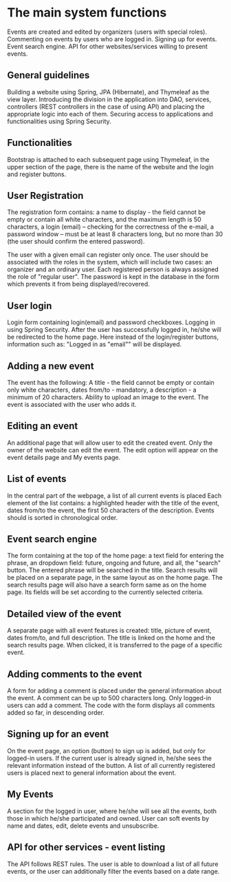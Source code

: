 # The main system functions

Events are created and edited by organizers (users with special roles).
Commenting on events by users who are logged in.
Signing up for events.
Event search engine.
API for other websites/services willing to present events.

## General guidelines

Building a website using Spring, JPA (Hibernate), and Thymeleaf as the view layer. Introducing the division in the 
application into DAO, services, controllers (REST controllers in the case of using API) and placing the appropriate logic 
into each of them. Securing access to applications and functionalities using Spring Security.

## Functionalities

Bootstrap is attached to each subsequent page using Thymeleaf, in the upper section of the page, there is the name of the 
website and the login and register buttons.

## User Registration

The registration form contains:
a name to display - the field cannot be empty or contain all white characters, and the maximum length is 50 characters,
a login (email) – checking for the correctness of the e-mail,
a password window – must be at least 8 characters long, but no more than 30 (the user should confirm the entered password).

The user with a given email can register only once. 
The user should be associated with the roles in the system, which will include two cases: an organizer and an ordinary user. 
Each registered person is always assigned the role of "regular user". The password is kept in the database in the form which 
prevents it from being displayed/recovered.

## User login

Login form containing login(email) and password checkboxes. Logging in using Spring Security. 
After the user has successfully logged in, he/she will be redirected to the home page. Here instead of the login/register
buttons, information such as: "Logged in as "email"" will be displayed.

## Adding a new event

The event has the following:
A title - the field cannot be empty or contain only white characters,
dates from/to - mandatory,
a description - a minimum of 20 characters.
Ability to upload an image to the event.
The event is associated with the user who adds it.

## Editing an event

An additional page that will allow user to edit the created event.
Only the owner of the website can edit the event.
The edit option will appear on the event details page and My events page.

## List of events

In the central part of the webpage, a list of all current events is placed
Each element of the list contains:
a highlighted header with the title of the event,
dates from/to the event,
the first 50 characters of the description.
Events should is sorted in chronological order.

## Event search engine

The form containing at the top of the home page:
a text field for entering the phrase,
an dropdown field: future, ongoing and future, and all, the "search" button.
The entered phrase will be searched in the title.
Search results will be placed on a separate page, in the same layout as on the home page.
The search results page will also have a search form same as on the home page. Its fields will be set according to the currently selected criteria.

## Detailed view of the event

A separate page with all event features is created: title, picture of event, dates from/to, and full description.
The title is linked on the home and the search results page. When clicked, it is transferred to the page of a specific event.

## Adding comments to the event

A form for adding a comment is placed under the general information about the event.
A comment can be up to 500 characters long.
Only logged-in users can add a comment.
The code with the form displays all comments added so far, in descending order.

## Signing up for an event

On the event page, an option (button) to sign up is added, but only for logged-in users.
If the current user is already signed in, he/she sees the relevant information instead of the button. 
A list of all currently registered users is placed next to general information about the event.

## My Events

A section for the logged in user, where he/she will see all the events, both those in which he/she participated and owned.
User can soft events by name and dates, edit, delete events and unsubscribe.


## API for other services - event listing

The API follows REST rules.
The user is able to download a list of all future events, or the user can additionally filter the events based on a date range.
